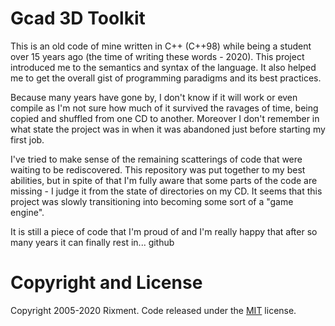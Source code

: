 # Gcad 3D Toolkit
This is an old code of mine written in C++ (C++98) while being a student over 15 years ago (the time of writing these words - 2020). This project introduced me to the semantics and syntax of the language. It also helped me to get the overall gist of programming paradigms and its best practices. 

Because many years have gone by, I don't know if it will work or even compile as I'm not sure how much of it survived the ravages of time, being copied and shuffled from one CD to another. Moreover I don't remember in what state the project was in when it was abandoned just before starting my first job. 

I've tried to make sense of the remaining scatterings of code that were waiting to be rediscovered. This repository was put together to my best abilities, but in spite of that I'm fully aware that some parts of the code are missing - I judge it from the state of directories on my CD. It seems that this project was slowly transitioning into becoming some sort of a "game engine".

It is still a piece of code that I'm proud of and I'm really happy that after so many years it can finally rest in... github

# Copyright and License
Copyright 2005-2020 Rixment. Code released under the [MIT](./LICENSE) license.
